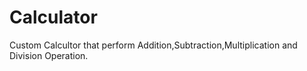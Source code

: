 # Calculator
Custom Calcultor that perform Addition,Subtraction,Multiplication and Division Operation.
